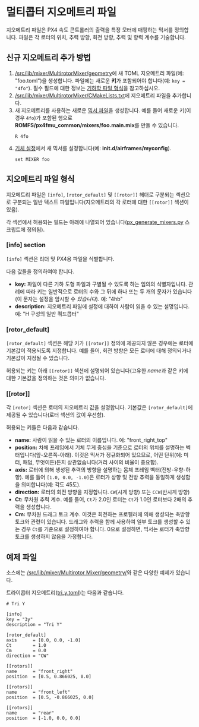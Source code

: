 # 멀티콥터 지오메트리 파일

지오메트리 파일은 PX4 속도 콘트롤러의 출력을 특정 모터에 매핑하는 믹서를 정의합니다. 파일은 각 로터의 위치, 추력 방향, 회전 방향, 추력 및 항력 계수를 기술합니다.

## 신규 지오메트리 추가 방법

1. [/src/lib/mixer/MultirotorMixer/geometry](https://github.com/PX4/PX4-Autopilot/tree/master/src/lib/mixer/MultirotorMixer/geometries)에 새 TOML 지오메트리 파일(예: "foo.toml")을 생성합니다. 파일에는 새로운 **키**가 포함되어야 합니다(예: `key = "4fo"`). 필수 필드에 대한 정보는 [기하학 파일 형식](#geometry-file-format)을 참고하십시오.
1. [/src/lib/mixer/MultirotorMixer/CMakeLists.txt](https://github.com/PX4/PX4-Autopilot/blob/master/src/lib/mixer/MultirotorMixer/CMakeLists.txt)에 지오메트리 파일을 추가합니다.
1. 새 지오메트리를 사용하는 새로운 [믹서 파일](../concept/mixing.md)을 생성합니다. 예를 들어 새로운 키(이 경우 `4fo`)가 포함된 행으로 **ROMFS/px4fmu_common/mixers/foo.main.mix**를 만들 수 있습니다.
   ```
   R 4fo
   ```
1. [기체 설정](../dev_airframes/adding_a_new_frame.md#add-new-airframe-to-qgroundcontrol)에서 새 믹서를 설정합니다(예: **init.d/airframes/myconfig**).
   ```
   set MIXER foo
   ```

## 지오메트리 파일 형식

지오메트리 파일은 `[info]`, `[rotor_default]` 및 `[[rotor]]` 헤더로 구분되는 섹션으로 구분되는 일반 텍스트 파일입니다(지오메트리의 각 로터에 대한 `[[rotor]]` 섹션이 있음).

각 섹션에서 허용되는 필드는 아래에 나열되어 있습니다([px_generate_mixers.py](https://github.com/PX4/PX4-Autopilot/blob/master/src/lib/mixer/MultirotorMixer/geometries/tools/px_generate_mixers.py) 스크립트에 정의됨).


### [info] section

`[info]` 섹션은 리더 및 PX4용 파일을 식별합니다.

다음 값들을 정의하여야 합니다.
- **key:** 파일이 다른 기하 도형 파일과 구별될 수 있도록 하는 임의의 식별자입니다. 관례에 따라 키는 일반적으로 로터의 수와 그 뒤에 하나 또는 두 개의 문자가 있습니다(이 문자는 설정을 암시할 수 _있습니다_). 예: "4hb"
- **description:** 지오메트리 파일에 설정에 대하여 사람이 읽을 수 있는 설명입니다. 예: "H 구성의 일반 쿼드콥터"



### [rotor_default]

`[rotor_default]` 섹션은 해당 키가 `[[rotor]]` 정의에 제공되지 않은 경우에는 로터에 기본값이 적용되도록 지정합니다. 예를 들어, 회전 방향은 모든 로터에 대해 정의되거나 기본값이 지정될 수 있습니다.

허용되는 키는 아래 `[[rotor]]` 섹션에 설명되어 있습니다(고유한 *name*과 같은 키에 대한 기본값을 정의하는 것은 의미가 없습니다.

### [[rotor]]

각 `[rotor]` 섹션은 로터의 지오메트리 값을 설명합니다. 기본값은 `[rotor_default]`에 제공될 수 있습니다(로터 섹션의 값이 우선함).

허용되는 키들은 다음과 같습니다.
- **name:** 사람이 읽을 수 있는 로터의 이름입니다. 예: "front_right_top"
- **position:** 차체 프레임에서 기체 무게 중심을 기준으로 로터의 위치를 설명하는 벡터입니다(앞-오른쪽-아래). 이것은 믹서가 정규화되어 있으므로, 어떤 단위(예: 미터, 패덤, 무엇이든)든지 상관없습니다(거리 사이의 비율이 중요함).
- **axis:** 로터에 의해 생성된 추력의 방향을 설명하는 몸체 프레임 벡터(전방-우향-하향). 예를 들어 `[1.0, 0.0, -1.0]`은 로터가 상향 및 전방 추력을 동일하게 생성함을 의미합니다(예: 각도 45도).
- **direction:** 로터의 회전 방향을 지정합니다. `CW`(시계 방향) 또는 `CCW`(반시계 방향)
- **Ct:** 무차원 추력 계수. 예를 들어, `Ct`가 2.0인 로터는 `Ct`가 1.0인 로터보다 2배의 추력을 생성합니다.
- **Cm:** 무차원 드래그 토크 계수. 이것은 회전하는 프로펠러에 의해 생성되는 축방향 토크와 관련이 있습니다. 드래그와 추력을 함께 사용하여 일부 토크를 생성할 수 있는 경우 `Ct`를 기준으로 설정하여야 합니다. 0으로 설정하면, 믹서는 로터가 축방향 토크를 생성하지 않음을 가정합니다.


## 예제 파일

소스에는 [/src/lib/mixer/Multirotor Mixer/geometry/](https://github.com/PX4/PX4-Autopilot/blob/master/src/lib/mixer/MultirotorMixer/geometries/)와 같은 다양한 예제가 있습니다.

트라이콥터 지오메트리([tri_y.toml](https://github.com/PX4/PX4-Autopilot/blob/master/src/lib/mixer/MultirotorMixer/geometries/tri_y.toml))는 다음과 같습니다.

```
# Tri Y

[info]
key = "3y"
description = "Tri Y"

[rotor_default]
axis      = [0.0, 0.0, -1.0]
Ct        = 1.0
Cm        = 0.0
direction = "CW"

[[rotors]]
name      = "front_right"
position  = [0.5, 0.866025, 0.0]

[[rotors]]
name      = "front_left"
position  = [0.5, -0.866025, 0.0]

[[rotors]]
name      = "rear"
position  = [-1.0, 0.0, 0.0]
```

